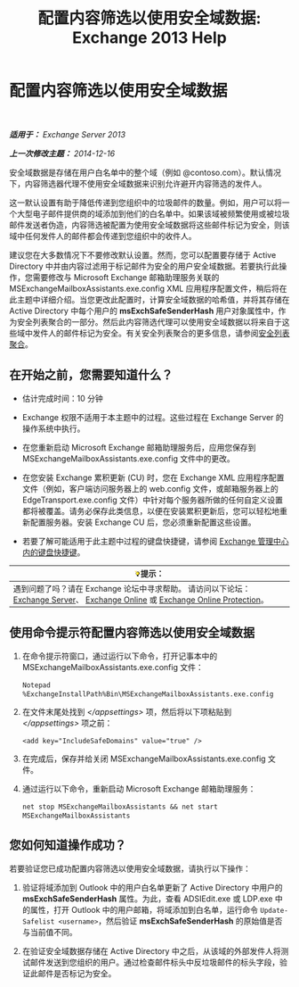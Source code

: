 ﻿---
title: '配置内容筛选以使用安全域数据: Exchange 2013 Help'
TOCTitle: 配置内容筛选以使用安全域数据
ms:assetid: 1ee2b663-b4f3-4fef-8954-986f2d820924
ms:mtpsurl: https://technet.microsoft.com/zh-cn/library/Dn467930(v=EXCHG.150)
ms:contentKeyID: 59636391
ms.date: 05/21/2018
mtps_version: v=EXCHG.150
ms.translationtype: MT
---

# 配置内容筛选以使用安全域数据

 

_**适用于：** Exchange Server 2013_

_**上一次修改主题：** 2014-12-16_

安全域数据是存储在用户白名单中的整个域（例如 @contoso.com）。默认情况下，内容筛选器代理不使用安全域数据来识别允许避开内容筛选的发件人。

这一默认设置有助于降低传递到您组织中的垃圾邮件的数量。例如，用户可以将一个大型电子邮件提供商的域添加到他们的白名单中。如果该域被频繁使用或被垃圾邮件发送者伪造，内容筛选被配置为使用安全域数据将这些邮件标记为安全，则该域中任何发件人的邮件都会传递到您组织中的收件人。

建议您在大多数情况下不要修改默认设置。然而，您可以配置要存储于 Active Directory 中并由内容过滤用于标记邮件为安全的用户安全域数据。若要执行此操作，您需要修改与 Microsoft Exchange 邮箱助理服务关联的 MSExchangeMailboxAssistants.exe.config XML 应用程序配置文件，稍后将在此主题中详细介绍。当您更改此配置时，计算安全域数据的哈希值，并将其存储在 Active Directory 中每个用户的 **msExchSafeSenderHash** 用户对象属性中，作为安全列表聚合的一部分。然后此内容筛选代理可以使用安全域数据以将来自于这些域中发件人的邮件标记为安全。有关安全列表聚合的更多信息，请参阅[安全列表聚合](safelist-aggregation-exchange-2013-help.md)。

## 在开始之前，您需要知道什么？

  - 估计完成时间：10 分钟

  - Exchange 权限不适用于本主题中的过程。这些过程在 Exchange Server 的操作系统中执行。

  - 在您重新启动 Microsoft Exchange 邮箱助理服务后，应用您保存到 MSExchangeMailboxAssistants.exe.config 文件中的更改。

  - 在您安装 Exchange 累积更新 (CU) 时，您在 Exchange XML 应用程序配置文件（例如，客户端访问服务器上的 web.config 文件，或邮箱服务器上的 EdgeTransport.exe.config 文件）中针对每个服务器所做的任何自定义设置都将被覆盖。请务必保存此类信息，以便在安装累积更新后，您可以轻松地重新配置服务器。安装 Exchange CU 后，您必须重新配置这些设置。

  - 若要了解可能适用于此主题中过程的键盘快捷键，请参阅 [Exchange 管理中心内的键盘快捷键](keyboard-shortcuts-in-the-exchange-admin-center-exchange-online-protection-help.md)。

<table>
<thead>
<tr class="header">
<th><img src="images/Bb124558.tip(EXCHG.150).gif" title="提示" alt="提示" />提示：</th>
</tr>
</thead>
<tbody>
<tr class="odd">
<td>遇到问题了吗？请在 Exchange 论坛中寻求帮助。 请访问以下论坛：<a href="https://go.microsoft.com/fwlink/p/?linkid=60612">Exchange Server</a>、 <a href="https://go.microsoft.com/fwlink/p/?linkid=267542">Exchange Online</a> 或 <a href="https://go.microsoft.com/fwlink/p/?linkid=285351">Exchange Online Protection</a>。</td>
</tr>
</tbody>
</table>


## 使用命令提示符配置内容筛选以使用安全域数据

1.  在命令提示符窗口，通过运行以下命令，打开记事本中的 MSExchangeMailboxAssistants.exe.config 文件：
    
        Notepad %ExchangeInstallPath%Bin\MSExchangeMailboxAssistants.exe.config

2.  在文件末尾处找到 *\</appsettings\>* 项，然后将以下项粘贴到 *\</appsettings\>* 项之前：
    
        <add key="IncludeSafeDomains" value="true" />

3.  在完成后，保存并给关闭 MSExchangeMailboxAssistants.exe.config 文件。

4.  通过运行以下命令，重新启动 Microsoft Exchange 邮箱助理服务：
    
        net stop MSExchangeMailboxAssistants && net start MSExchangeMailboxAssistants

## 您如何知道操作成功？

若要验证您已成功配置内容筛选以使用安全域数据，请执行以下操作：

1.  验证将域添加到 Outlook 中的用户白名单更新了 Active Directory 中用户的 **msExchSafeSenderHash** 属性。为此，查看 ADSIEdit.exe 或 LDP.exe 中的属性，打开 Outlook 中的用户邮箱，将域添加到白名单，运行命令 `Update-Safelist <username>`，然后验证 **msExchSafeSenderHash** 的原始值是否与当前值不同。

2.  在验证安全域数据存储在 Active Directory 中之后，从该域的外部发件人将测试邮件发送到您组织的用户。通过检查邮件标头中反垃圾邮件的标头字段，验证此邮件是否标记为安全。


